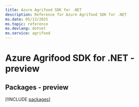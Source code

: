 ```yaml
---
title: Azure Agrifood SDK for .NET
description: Reference for Azure Agrifood SDK for .NET
ms.date: 05/13/2025
ms.topic: reference
ms.devlang: dotnet
ms.service: agrifood
---
```

# Azure Agrifood SDK for .NET - preview
## Packages - preview
[!INCLUDE [packages](agrifood-index.md)]